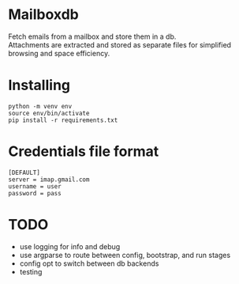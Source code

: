 # Mailboxdb

Fetch emails from a mailbox and store them in a db.  
Attachments are extracted and stored as separate files for simplified browsing and space efficiency.


# Installing

    python -m venv env
    source env/bin/activate
    pip install -r requirements.txt


# Credentials file format

    [DEFAULT]
    server = imap.gmail.com
    username = user
    password = pass

# TODO

- use logging for info and debug
- use argparse to route between config, bootstrap, and run stages
- config opt to switch between db backends
- testing
